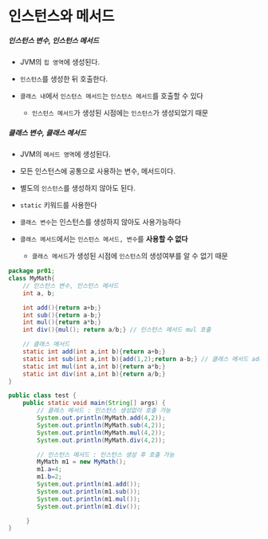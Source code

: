 # 인스턴스와 메서드



##### 인스턴스 변수, 인스턴스 메서드

- JVM의 `힙 영역`에 생성된다.

- `인스턴스`를 생성한 뒤 호출한다.

- `클래스 내`에서 `인스턴스 메서드`는 `인스턴스 메서드`를 호출할 수 있다

  - `인스턴스 메서드`가 생성된 시점에는 `인스턴스`가 생성되었기 때문

    



##### 클래스 변수, 클래스 메서드

- JVM의 `메서드 영역`에 생성된다.

- 모든 인스턴스에 공통으로 사용하는 변수, 메서드이다.

- 별도의 `인스턴스`를 생성하지 않아도 된다.

- `static` 키워드를 사용한다

- `클래스 변수`는 인스턴스를 생성하지 않아도 사용가능하다

- `클래스 메서드`에서는 `인스턴스 메서드, 변수`를 **사용할 수 없다**

  - `클래스 메서드`가 생성된 시점에 `인스턴스`의 생성여부를 알 수 없기 때문

  

```java
package pr01;
class MyMath{
    // 인스턴스 변수, 인스턴스 메서드
    int a, b;

    int add(){return a+b;}
    int sub(){return a-b;}
    int mul(){return a*b;}
    int div(){mul(); return a/b;} // 인스턴스 메서드 mul 호출

    // 클래스 메서드
    static int add(int a,int b){return a+b;}
    static int sub(int a,int b){add(1,2);return a-b;} // 클래스 메서드 add 호출, 인스턴스 메서드 add()는 호출 못함
    static int mul(int a,int b){return a*b;}
    static int div(int a,int b){return a/b;}
}

public class test {
    public static void main(String[] args) {
        // 클래스 메서드 : 인스턴스 생성없이 호출 가능
        System.out.println(MyMath.add(4,2));
        System.out.println(MyMath.sub(4,2));
        System.out.println(MyMath.mul(4,2));
        System.out.println(MyMath.div(4,2));

        // 인스턴스 메서드 : 인스턴스 생성 후 호출 가능
        MyMath m1 = new MyMath();
        m1.a=4;
        m1.b=2;
        System.out.println(m1.add());
        System.out.println(m1.sub());
        System.out.println(m1.mul());
        System.out.println(m1.div());

     }
}
```


